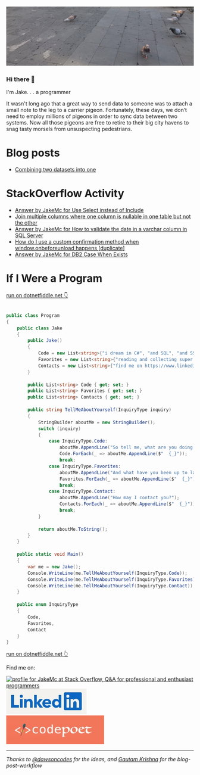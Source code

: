 [![Header](https://github.com/jakemclelland/jakemclelland/blob/main/assets/latest_story.png "Header")](https://jakemclelland.github.io/cv/)

### Hi there 👋

I'm Jake. . . a programmer

<p>It wasn't long ago that a great way to send data to someone was to attach a small note to the leg to a carrier pigeon. Fortunately, these days, we don’t need to employ millions of pigeons in order to sync data between two systems. Now all those pigeons are free to retire to their big city havens to snag tasty morsels from unsuspecting pedestrians.</p>

# Blog posts
<!-- BLOG-POST-LIST:START -->
- [Combining two datasets into one](https://dev.to/jakemclelland/combining-two-datasets-into-one-3826)
<!-- BLOG-POST-LIST:END -->

# StackOverflow Activity
<!-- STACKOVERFLOW:START -->
- [Answer by JakeMc for Use Select instead of Include](https://stackoverflow.com/questions/73309174/use-select-instead-of-include/73506720#73506720)
- [Join multiple columns where one column is nullable in one table but not the other](https://stackoverflow.com/questions/73493381/join-multiple-columns-where-one-column-is-nullable-in-one-table-but-not-the-othe)
- [Answer by JakeMc for How to validate the date in a varchar column in SQL Server](https://stackoverflow.com/questions/72097021/how-to-validate-the-date-in-a-varchar-column-in-sql-server/72179170#72179170)
- [How do I use a custom confirmation method when window.onbeforeunload happens [duplicate]](https://stackoverflow.com/questions/71519864/how-do-i-use-a-custom-confirmation-method-when-window-onbeforeunload-happens)
- [Answer by JakeMc for DB2 Case When Exists](https://stackoverflow.com/questions/41286721/db2-case-when-exists/69257353#69257353)
<!-- STACKOVERFLOW:END -->

# If I Were a Program
<a href="https://dotnetfiddle.net/HGqeVp">run on dotnetfiddle.net :point_down:</a>
```c#

public class Program
{
	public class Jake
	{
		public Jake()
		{
			Code = new List<string>{"i dream in C#", "and SQL", "and SSIS", "my nightmares usually involve JavaScript", "but Swift and React Native seems pretty interesting"};
			Favorites = new List<string>{"reading and collecting super old books", "i'm a huge fan of the ancient art of bonsai", "i also have an aquascape aquarium"};
			Contacts = new List<string>{"find me on https://www.linkedin.com/in/jakemclelland", "or hire me at https://www.codepoetllc.com"};
		}

		public List<string> Code { get; set; }
		public List<string> Favorites { get; set; }
		public List<string> Contacts { get; set; }

		public string TellMeAboutYourself(InquiryType inquiry)
		{
			StringBuilder aboutMe = new StringBuilder();
			switch (inquiry)
			{
				case InquiryType.Code:
					aboutMe.AppendLine("So tell me, what are you doing these days?");
					Code.ForEach(_ => aboutMe.AppendLine($"  {_}"));
					break;
				case InquiryType.Favorites:
					aboutMe.AppendLine("And what have you been up to lately?");
					Favorites.ForEach(_ => aboutMe.AppendLine($"  {_}"));
					break;
				case InquiryType.Contact:
					aboutMe.AppendLine("How may I contact you?");
					Contacts.ForEach(_ => aboutMe.AppendLine($"  {_}"));
					break;
			}
			
			return aboutMe.ToString();
		}
	}

	public static void Main()
	{
		var me = new Jake();
		Console.WriteLine(me.TellMeAboutYourself(InquiryType.Code));
		Console.WriteLine(me.TellMeAboutYourself(InquiryType.Favorites));
		Console.WriteLine(me.TellMeAboutYourself(InquiryType.Contact));
	}

	public enum InquiryType
	{
		Code,
		Favorites,
		Contact
	}	
}
```
<a href="https://dotnetfiddle.net/HGqeVp">run on dotnetfiddle.net :point_up_2:</a>

<p>Find me on:</p>
<a href="https://stackoverflow.com/users/2859272/jakemc"><img src="https://stackoverflow.com/users/flair/2859272.png?theme=dark" width="208" height="58" alt="profile for JakeMc at Stack Overflow, Q&amp;A for professional and enthusiast programmers" title="profile for JakeMc at Stack Overflow, Q&amp;A for professional and enthusiast programmers"></a>

<div class="badge-base LI-profile-badge" data-locale="en_US" data-size="large" data-theme="dark" data-type="VERTICAL" data-vanity="jakemclelland" data-version="v1"><a class="badge-base__link LI-simple-link" href="https://www.linkedin.com/in/jakemclelland?trk=profile-badge"><img alt="Linked In Logo" src="https://github.com/jakemclelland/jakemclelland/blob/main/assets/linked-in-logo.jpg"></a></div>

<div>
   <a href="https://www.codepoetllc.com"><img alt="Codepoet Logo" src="https://github.com/jakemclelland/jakemclelland/blob/main/assets/codepoet-logo.jpg"></a>
</div>

---
      
<div>
	<i>Thanks to <a href="https://dev.to/dawsoncodes">@dawsoncodes</a> for the ideas, and <a href="https://github.com/gautamkrishnar">Gautam Krishna</a> for the blog-post-workflow</i>
</div>
